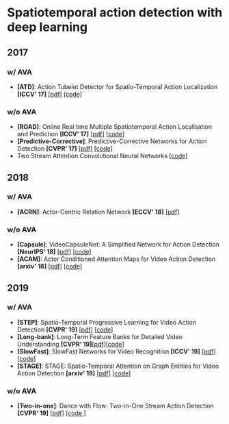 # Spatiotemporal action detection with deep learning

## 2017
### w/ AVA
- **[ATD]**: Action Tubelet Detector for Spatio-Temporal Action Localization **[ICCV' 17]** [[pdf]](https://arxiv.org/abs/1705.01861) [[code]](https://github.com/imatge-upc/Action-Tubelet-Detection-in-AVA)
### w/o AVA
- **[ROAD]**: Online Real time Multiple Spatiotemporal Action Localisation and Prediction **[ICCV' 17]** [[pdf]](https://arxiv.org/pdf/1611.08563.pdf) [[code]](https://github.com/Feynman27/realtime-action-detection)
- **[Predictive-Corrective]**: Predictive-Corrective Networks for Action Detection **[CVPR' 17]** [[pdf]](http://www.achaldave.com//projects/predictive-corrective/) [[code]](https://github.com/achalddave/predictive-corrective)
- Two Stream Attention Convolutional Neural Networks [[code]](https://github.com/pedro-abreu/deep-action-detection)

## 2018
### w/ AVA
- **[ACRN]**: Actor-Centric Relation Network **[ECCV' 18]** [[pdf]](https://arxiv.org/abs/1807.10982/)
### w/o AVA
- **[Capsule]**: VideoCapsuleNet: A Simplified Network for Action Detection **[NeurIPS' 18]** [[pdf]](http://papers.nips.cc/paper/7988-videocapsulenet-a-simplified-network-for-action-detection) [[code]](https://github.com/KevinDuarte/VideoCapsuleNet)
- **[ACAM]**: Actor Conditioned Attention Maps for Video Action Detection **[arxiv' 18]** [[pdf]](https://arxiv.org/abs/1812.11631) [[code]](https://github.com/oulutan/ACAM_Demo)

## 2019
### w/ AVA
- **[STEP]**: Spatio-Temporal Progressive Learning for Video Action Detection **[CVPR' 19]** [[pdf]](https://arxiv.org/abs/1904.09288) [[code]](https://github.com/NVlabs/STEP)
- **[Long-bank]**: Long-Term Feature Banks for Detailed Video Understanding **[CVPR' 19]**[[pdf]](https://arxiv.org/abs/1812.05038)[[code]](https://github.com/facebookresearch/video-long-term-feature-banks)
- **[SlowFast]**: SlowFast Networks for Video Recognition **[ICCV' 19]** [[pdf]](https://arxiv.org/abs/1812.03982)[[code]](https://github.com/facebookresearch/SlowFast)
- **[STAGE]**: STAGE: Spatio-Temporal Attention on Graph Entities for Video Action Detection **[arxiv' 19]** [[pdf]](https://arxiv.org/abs/1912.04316) [[code]](https://github.com/aimagelab/STAGE_action_detection)
### w/o AVA
- **[Two-in-one]**: Dance with Flow: Two-in-One Stream Action Detection **[CVPR' 19]** [[pdf]](https://arxiv.org/abs/1904.00696) [[code ]](https://github.com/jiaozizhao/Two-in-One-ActionDetection)
